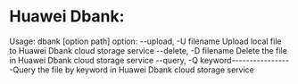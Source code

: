 Huawei Dbank:
===============================
Usage:
dbank [option path]
	option:
	--upload, -U filename                       Upload local file to Huawei Dbank cloud storage service
	--delete, -D filename                        Delete the file in Huawei Dbank cloud storage service
	--query, -Q keyword-----------------Query the file by keyword in Huawei Dbank cloud storage service
	